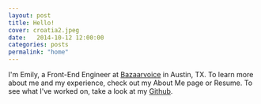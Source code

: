 ```yaml
---
layout: post
title: Hello!
cover: croatia2.jpeg
date:   2014-10-12 12:00:00
categories: posts
permalink: "home"
---
```

I'm Emily, a Front-End Engineer at [Bazaarvoice](http://www.bazaarvoice.com/) in Austin, TX. To learn more about me and my experience, check out my About Me page or Resume. To see what I've worked on, take a look at my [Github](https://github.com/ecahill).

